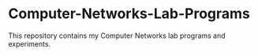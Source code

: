 # Computer-Networks-Lab-Programs

This repository contains my Computer Networks lab programs and experiments.
